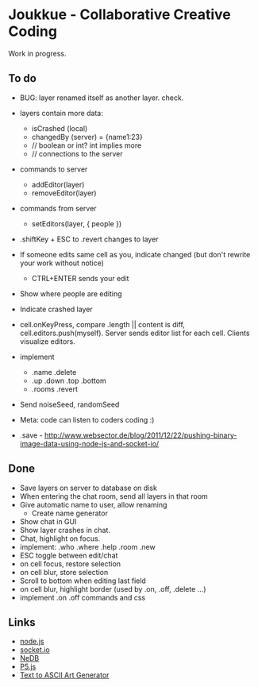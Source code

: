# Joukkue - Collaborative Creative Coding

Work in progress.

## To do

* BUG: layer renamed itself as another layer. check.
* layers contain more data:
  * isCrashed (local)
  * changedBy (server) = {name1:23}
  * // boolean or int? int implies more
  * // connections to the server
* commands to server
  * addEditor(layer)
  * removeEditor(layer)
* commands from server
  * setEditors(layer, { people })

* .shiftKey + ESC to .revert changes to layer
* If someone edits same cell as you, indicate changed (but don't rewrite your work without notice)
  * CTRL+ENTER sends your edit
* Show where people are editing
* Indicate crashed layer
* cell.onKeyPress, compare .length || content is diff, cell.editors.push(myself). Server sends editor list for each cell. Clients visualize editors.
* implement
  * .name .delete
  * .up .down .top .bottom
  * .rooms .revert

* Send noiseSeed, randomSeed
* Meta: code can listen to coders coding :)
* .save - http://www.websector.de/blog/2011/12/22/pushing-binary-image-data-using-node-js-and-socket-io/

## Done

* Save layers on server to database on disk
* When entering the chat room, send all layers in that room
* Give automatic name to user, allow renaming
  * Create name generator
* Show chat in GUI
* Show layer crashes in chat.
* Chat, highlight on focus.
* implement: .who .where .help .room .new
* ESC toggle between edit/chat
* on cell focus, restore selection
* on cell blur, store selection
* Scroll to bottom when editing last field
* on cell blur, highlight border (used by .on, .off, .delete ...)
* implement .on .off commands and css

## Links

* [node.js](http://nodejs.org/)
* [socket.io](http://socket.io)
* [NeDB](https://github.com/louischatriot/nedb)
* [P5.js](http://p5js.org)
* [Text to ASCII Art Generator](http://patorjk.com/software/taag/)
